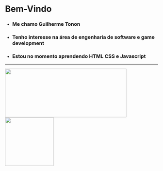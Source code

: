 <h1> Bem-Vindo </h1>
<ul>
  <li><h3>Me chamo Guilherme Tonon</h3>
  <li><h3>Tenho interesse na área de engenharia de software e game development </h3>
  <li><h3>Estou no momento aprendendo HTML CSS e Javascript</h3>
</ul>

___

<div >
  <img src="https://github.r2v.ch/codewars?user=Diamondarms&stroke=%23FFFFFF" width="400px" height="160px">
  <img src="https://b.thumbs.redditmedia.com/W66kLCP1emnu3zgrMkcraAbSBbmoo2hFahjZmYFyv_I.jpg" width="160px" height="160px" margin-left"30px">
</div>
